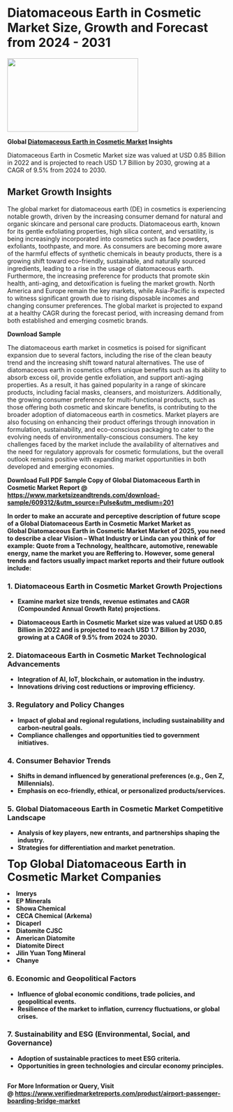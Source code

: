 <H1>Diatomaceous Earth in Cosmetic Market Size, Growth and Forecast from 2024 - 2031</H1><img class="aligncenter size-medium wp-image-584254" src="https://thirdeyenews.in/wp-content/uploads/2024/09/Global-Market-Research-300x168.jpeg" alt="" width="300" height="168" /><p><strong>Global&nbsp;<a href="https://www.marketsizeandtrends.com/download-sample/609312/&amp;utm_source=Pulse&amp;utm_medium=201">Diatomaceous Earth in Cosmetic Market</a> Insights</strong></p><p>Diatomaceous Earth in Cosmetic Market size was valued at USD 0.85 Billion in 2022 and is projected to reach USD 1.7 Billion by 2030, growing at a CAGR of 9.5% from 2024 to 2030.</p><p><h2>Market Growth Insights</h2> <p>The global market for diatomaceous earth (DE) in cosmetics is experiencing notable growth, driven by the increasing consumer demand for natural and organic skincare and personal care products. Diatomaceous earth, known for its gentle exfoliating properties, high silica content, and versatility, is being increasingly incorporated into cosmetics such as face powders, exfoliants, toothpaste, and more. As consumers are becoming more aware of the harmful effects of synthetic chemicals in beauty products, there is a growing shift toward eco-friendly, sustainable, and naturally sourced ingredients, leading to a rise in the usage of diatomaceous earth. Furthermore, the increasing preference for products that promote skin health, anti-aging, and detoxification is fueling the market growth. North America and Europe remain the key markets, while Asia-Pacific is expected to witness significant growth due to rising disposable incomes and changing consumer preferences. The global market is projected to expand at a healthy CAGR during the forecast period, with increasing demand from both established and emerging cosmetic brands.</p> <p><strong>Download Sample</strong></p> <p>The diatomaceous earth market in cosmetics is poised for significant expansion due to several factors, including the rise of the clean beauty trend and the increasing shift toward natural alternatives. The use of diatomaceous earth in cosmetics offers unique benefits such as its ability to absorb excess oil, provide gentle exfoliation, and support anti-aging properties. As a result, it has gained popularity in a range of skincare products, including facial masks, cleansers, and moisturizers. Additionally, the growing consumer preference for multi-functional products, such as those offering both cosmetic and skincare benefits, is contributing to the broader adoption of diatomaceous earth in cosmetics. Market players are also focusing on enhancing their product offerings through innovation in formulation, sustainability, and eco-conscious packaging to cater to the evolving needs of environmentally-conscious consumers. The key challenges faced by the market include the availability of alternatives and the need for regulatory approvals for cosmetic formulations, but the overall outlook remains positive with expanding market opportunities in both developed and emerging economies.</p> <p><strong></p><p><span class=""><strong>Download Full PDF Sample Copy of Global Diatomaceous Earth in Cosmetic Market Report</strong> @ <a href="https://www.marketsizeandtrends.com/download-sample/609312/&amp;utm_source=Pulse&amp;utm_medium=201" target="_blank">https://www.marketsizeandtrends.com/download-sample/609312/&amp;utm_source=Pulse&amp;utm_medium=201</a></span></p><p>In order to make an accurate and perceptive description of future scope of a Global&nbsp;Diatomaceous Earth in Cosmetic Market Market as Global&nbsp;Diatomaceous Earth in Cosmetic Market Market of 2025, you need to describe a clear Vision &ndash; What Industry or Linda can you think of for example: Quote from a Technology, healthcare, automotive, renewable energy, name the market you are Reffering to. However, some general trends and factors usually impact market reports and their future outlook include:</p><h3>1.&nbsp;<strong>Diatomaceous Earth in Cosmetic Market Growth Projections</strong></h3><ul><li>Examine market size trends, revenue estimates and CAGR (Compounded Annual Growth Rate) projections.</li><li><p>Diatomaceous Earth in Cosmetic Market size was valued at USD 0.85 Billion in 2022 and is projected to reach USD 1.7 Billion by 2030, growing at a CAGR of 9.5% from 2024 to 2030.</p></li></ul><h3>2.&nbsp;<strong>Diatomaceous Earth in Cosmetic Market Technological Advancements</strong></h3><ul><li>Integration of AI, IoT, blockchain, or automation in the industry.</li><li>Innovations driving cost reductions or improving efficiency.</li></ul><h3>3.&nbsp;<strong>Regulatory and Policy Changes</strong></h3><ul><li>Impact of global and regional regulations, including sustainability and carbon-neutral goals.</li><li>Compliance challenges and opportunities tied to government initiatives.</li></ul><h3>4.&nbsp;<strong>Consumer Behavior Trends</strong></h3><ul><li>Shifts in demand influenced by generational preferences (e.g., Gen Z, Millennials).</li><li>Emphasis on eco-friendly, ethical, or personalized products/services.</li></ul><h3>5.&nbsp;<strong>Global Diatomaceous Earth in Cosmetic Market Competitive Landscape</strong></h3><ul><li>Analysis of key players, new entrants, and partnerships shaping the industry.</li><li>Strategies for differentiation and market penetration.</li></ul><p data-pm-slice="1 1 []"><span style="color: inherit; font-family: inherit; font-size: 25px;">Top Global Diatomaceous Earth in Cosmetic Market Companies</span></p><div class="" data-test-id=""><p><li>Imerys</li><li> EP Minerals</li><li> Showa Chemical</li><li> CECA Chemical (Arkema)</li><li> Dicaperl</li><li> Diatomite CJSC</li><li> American Diatomite</li><li> Diatomite Direct</li><li> Jilin Yuan Tong Mineral</li><li> Chanye</li></p></div><h3>6.&nbsp;<strong>Economic and Geopolitical Factors</strong></h3><ul><li>Influence of global economic conditions, trade policies, and geopolitical events.</li><li>Resilience of the market to inflation, currency fluctuations, or global crises.</li></ul><h3>7.&nbsp;<strong>Sustainability and ESG (Environmental, Social, and Governance)</strong></h3><ul><li>Adoption of sustainable practices to meet ESG criteria.</li><li>Opportunities in green technologies and circular economy principles.</li></ul><h2><strong style="font-size: 14px;">For More Information or Query, Visit @&nbsp;</strong><a style="background-color: #ffffff; font-size: 14px;" href="https://www.marketsizeandtrends.com/report/diatomaceous-earth-in-cosmetic-market/" target="_blank">https://www.verifiedmarketreports.com/product/airport-passenger-boarding-bridge-market</a></h2>

